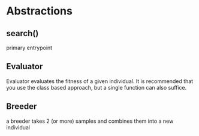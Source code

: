 # Abstractions
## search()
primary entrypoint

## Evaluator
Evaluator evaluates the fitness of a given individual.  It is recommended that
you use the class based approach, but a single function can also suffice.

## Breeder
a breeder takes 2 (or more) samples and combines them into a new individual
